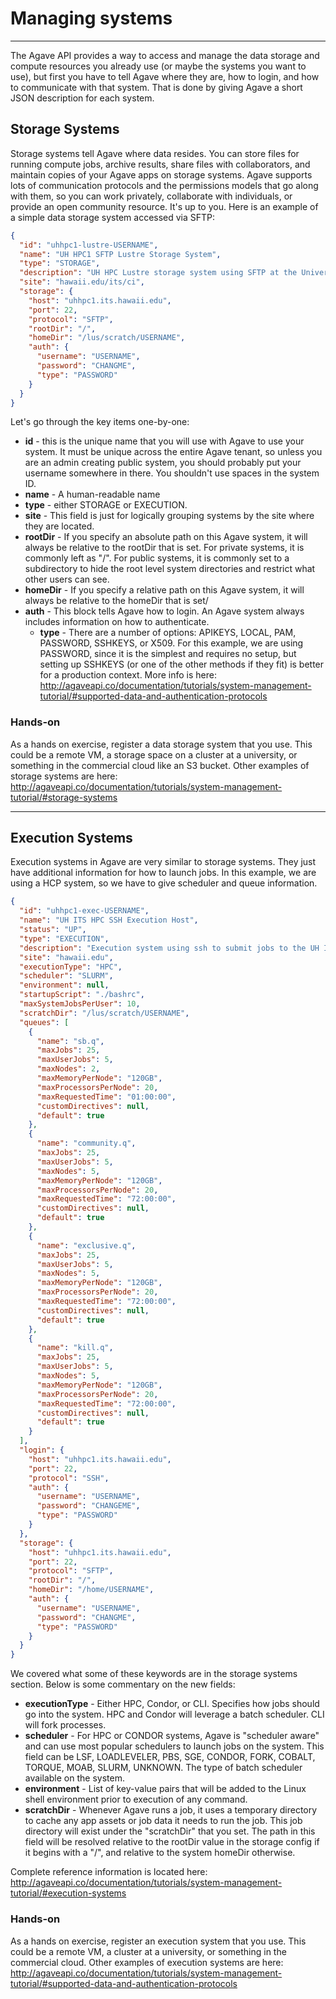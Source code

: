 
# Managing systems
---

The Agave API provides a way to access and manage the data storage and compute resources you already use (or maybe the systems you want to use), but first you have to tell Agave where they are, how to login, and how to communicate with that system.  That is done by giving Agave a short JSON description for each system.  

## Storage Systems

Storage systems tell Agave where data resides.  You can store files for running compute jobs, archive results, share files with collaborators, and maintain copies of your Agave apps on storage systems.  Agave supports lots of communication protocols and the permissions models that go along with them, so you can work privately, collaborate with individuals, or provide an open community resource.  It's up to you.  Here is an example of a simple data storage system accessed via SFTP:

```json
{
  "id": "uhhpc1-lustre-USERNAME",
  "name": "UH HPC1 SFTP Lustre Storage System",
  "type": "STORAGE",
  "description": "UH HPC Lustre storage system using SFTP at the University of Hawaii",
  "site": "hawaii.edu/its/ci",
  "storage": {
    "host": "uhhpc1.its.hawaii.edu",
    "port": 22,
    "protocol": "SFTP",
    "rootDir": "/",
    "homeDir": "/lus/scratch/USERNAME",
    "auth": {
      "username": "USERNAME",
      "password": "CHANGME",
      "type": "PASSWORD"
    }
  }
}
```

Let's go through the key items one-by-one:
* **id** - this is the unique name that you will use with Agave to use your system.  It must be unique across the entire Agave tenant, so unless you are an admin creating public system, you should probably put your username somewhere in there. You shouldn't use spaces in the system ID.
* **name** - A human-readable name
* **type** - either STORAGE or EXECUTION.
* **site** - This field is just for logically grouping systems by the site where they are located.
* **rootDir** - If you specify an absolute path on this Agave system, it will always be relative to the rootDir that is set.  For private systems, it is commonly left as "/".  For public systems, it is commonly set to a subdirectory to hide the root level system directories and restrict what other users can see.
* **homeDir** - If you specify a relative path on this Agave system, it will always be relative to the homeDir that is set/
* **auth** - This block tells Agave how to login.  An Agave system always includes information on how to authenticate.
  * **type** - There are a number of options: APIKEYS, LOCAL, PAM, PASSWORD, SSHKEYS, or X509.  For this example, we are using PASSWORD, since it is the simplest and requires no setup, but setting up SSHKEYS (or one of the other methods if they fit) is better for a production context.  More info is here: http://agaveapi.co/documentation/tutorials/system-management-tutorial/#supported-data-and-authentication-protocols

### Hands-on

As a hands on exercise, register a data storage system that you use.  This could be a remote VM, a storage space on a cluster at a university, or something in the commercial cloud like an S3 bucket.  Other examples of storage systems are here: http://agaveapi.co/documentation/tutorials/system-management-tutorial/#storage-systems

---
## Execution Systems

Execution systems in Agave are very similar to storage systems.  They just have additional information for how to launch jobs.  In this example, we are using a HCP system, so we have to give scheduler and queue information.

```json
{
  "id": "uhhpc1-exec-USERNAME",
  "name": "UH ITS HPC SSH Execution Host",
  "status": "UP",
  "type": "EXECUTION",
  "description": "Execution system using ssh to submit jobs to the UH ITS HPC. By default, it uses the Sandbox queue.",
  "site": "hawaii.edu",
  "executionType": "HPC",
  "scheduler": "SLURM",
  "environment": null,
  "startupScript": "./bashrc",
  "maxSystemJobsPerUser": 10,
  "scratchDir": "/lus/scratch/USERNAME",
  "queues": [
    {
      "name": "sb.q",
      "maxJobs": 25,
      "maxUserJobs": 5,
      "maxNodes": 2,
      "maxMemoryPerNode": "120GB",
      "maxProcessorsPerNode": 20,
      "maxRequestedTime": "01:00:00",
      "customDirectives": null,
      "default": true
    },
    {
      "name": "community.q",
      "maxJobs": 25,
      "maxUserJobs": 5,
      "maxNodes": 5,
      "maxMemoryPerNode": "120GB",
      "maxProcessorsPerNode": 20,
      "maxRequestedTime": "72:00:00",
      "customDirectives": null,
      "default": true
    },
    {
      "name": "exclusive.q",
      "maxJobs": 25,
      "maxUserJobs": 5,
      "maxNodes": 5,
      "maxMemoryPerNode": "120GB",
      "maxProcessorsPerNode": 20,
      "maxRequestedTime": "72:00:00",
      "customDirectives": null,
      "default": true
    },
    {
      "name": "kill.q",
      "maxJobs": 25,
      "maxUserJobs": 5,
      "maxNodes": 5,
      "maxMemoryPerNode": "120GB",
      "maxProcessorsPerNode": 20,
      "maxRequestedTime": "72:00:00",
      "customDirectives": null,
      "default": true
    }
  ],
  "login": {
    "host": "uhhpc1.its.hawaii.edu",
    "port": 22,
    "protocol": "SSH",
    "auth": {
      "username": "USERNAME",
      "password": "CHANGEME",
      "type": "PASSWORD"
    }
  },
  "storage": {
    "host": "uhhpc1.its.hawaii.edu",
    "port": 22,
    "protocol": "SFTP",
    "rootDir": "/",
    "homeDir": "/home/USERNAME",
    "auth": {
      "username": "USERNAME",
      "password": "CHANGME",
      "type": "PASSWORD"
    }
  }
}
```

We covered what some of these keywords are in the storage systems section.  Below is some commentary on the new fields:

* **executionType** - Either HPC, Condor, or CLI.  Specifies how jobs should go into the system. HPC and Condor will leverage a batch scheduler. CLI will fork processes.
* **scheduler** - For HPC or CONDOR systems, Agave is "scheduler aware" and can use most popular schedulers to launch jobs on the system.  This field can be LSF, LOADLEVELER, PBS, SGE, CONDOR, FORK, COBALT, TORQUE, MOAB, SLURM, UNKNOWN. The type of batch scheduler available on the system.
* **environment** - List of key-value pairs that will be added to the Linux shell environment prior to execution of any command.
* **scratchDir** - Whenever Agave runs a job, it uses a temporary directory to cache any app assets or job data it needs to run the job.  This job directory will exist under the "scratchDir" that you set.  The path in this field will be resolved relative to the rootDir value in the storage config if it begins with a "/", and relative to the system homeDir otherwise.

Complete reference information is located here: http://agaveapi.co/documentation/tutorials/system-management-tutorial/#execution-systems

### Hands-on

As a hands on exercise, register an execution system that you use.  This could be a remote VM, a cluster at a university, or something in the commercial cloud.  Other examples of execution systems are here: http://agaveapi.co/documentation/tutorials/system-management-tutorial/#supported-data-and-authentication-protocols

